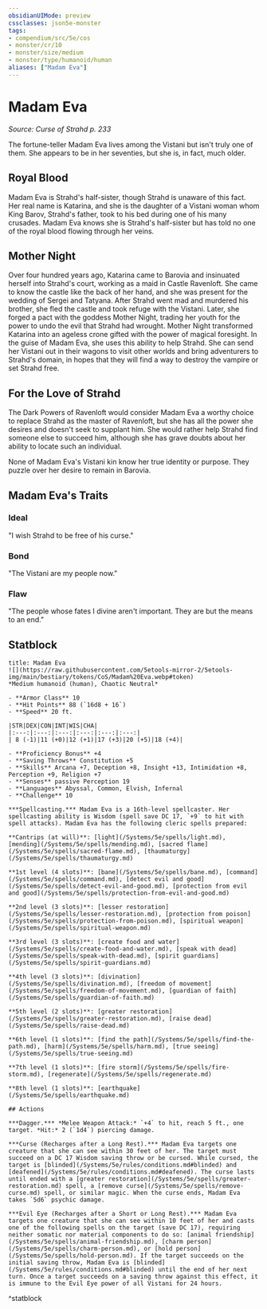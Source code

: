 ```yaml
---
obsidianUIMode: preview
cssclasses: json5e-monster
tags:
- compendium/src/5e/cos
- monster/cr/10
- monster/size/medium
- monster/type/humanoid/human
aliases: ["Madam Eva"]
---
```

# Madam Eva
*Source: Curse of Strahd p. 233*  

The fortune-teller Madam Eva lives among the Vistani but isn't truly one of them. She appears to be in her seventies, but she is, in fact, much older.

## Royal Blood

Madam Eva is Strahd's half-sister, though Strahd is unaware of this fact. Her real name is Katarina, and she is the daughter of a Vistani woman whom King Barov, Strahd's father, took to his bed during one of his many crusades. Madam Eva knows she is Strahd's half-sister but has told no one of the royal blood flowing through her veins.

## Mother Night

Over four hundred years ago, Katarina came to Barovia and insinuated herself into Strahd's court, working as a maid in Castle Ravenloft. She came to know the castle like the back of her hand, and she was present for the wedding of Sergei and Tatyana. After Strahd went mad and murdered his brother, she fled the castle and took refuge with the Vistani. Later, she forged a pact with the goddess Mother Night, trading her youth for the power to undo the evil that Strahd had wrought. Mother Night transformed Katarina into an ageless crone gifted with the power of magical foresight. In the guise of Madam Eva, she uses this ability to help Strahd. She can send her Vistani out in their wagons to visit other worlds and bring adventurers to Strahd's domain, in hopes that they will find a way to destroy the vampire or set Strahd free.

## For the Love of Strahd

The Dark Powers of Ravenloft would consider Madam Eva a worthy choice to replace Strahd as the master of Ravenloft, but she has all the power she desires and doesn't seek to supplant him. She would rather help Strahd find someone else to succeed him, although she has grave doubts about her ability to locate such an individual.

None of Madam Eva's Vistani kin know her true identity or purpose. They puzzle over her desire to remain in Barovia.

## Madam Eva's Traits

### Ideal

"I wish Strahd to be free of his curse."

### Bond

"The Vistani are my people now."

### Flaw

"The people whose fates I divine aren't important. They are but the means to an end."

## Statblock

```ad-statblock
title: Madam Eva
![](https://raw.githubusercontent.com/5etools-mirror-2/5etools-img/main/bestiary/tokens/CoS/Madam%20Eva.webp#token)
*Medium humanoid (human), Chaotic Neutral*

- **Armor Class** 10
- **Hit Points** 88 (`16d8 + 16`)
- **Speed** 20 ft.

|STR|DEX|CON|INT|WIS|CHA|
|:---:|:---:|:---:|:---:|:---:|:---:|
| 8 (-1)|11 (+0)|12 (+1)|17 (+3)|20 (+5)|18 (+4)|

- **Proficiency Bonus** +4
- **Saving Throws** Constitution +5
- **Skills** Arcana +7, Deception +8, Insight +13, Intimidation +8, Perception +9, Religion +7
- **Senses** passive Perception 19
- **Languages** Abyssal, Common, Elvish, Infernal
- **Challenge** 10

***Spellcasting.*** Madam Eva is a 16th-level spellcaster. Her spellcasting ability is Wisdom (spell save DC 17, `+9` to hit with spell attacks). Madam Eva has the following cleric spells prepared:

**Cantrips (at will)**: [light](/Systems/5e/spells/light.md), [mending](/Systems/5e/spells/mending.md), [sacred flame](/Systems/5e/spells/sacred-flame.md), [thaumaturgy](/Systems/5e/spells/thaumaturgy.md)

**1st level (4 slots)**: [bane](/Systems/5e/spells/bane.md), [command](/Systems/5e/spells/command.md), [detect evil and good](/Systems/5e/spells/detect-evil-and-good.md), [protection from evil and good](/Systems/5e/spells/protection-from-evil-and-good.md)

**2nd level (3 slots)**: [lesser restoration](/Systems/5e/spells/lesser-restoration.md), [protection from poison](/Systems/5e/spells/protection-from-poison.md), [spiritual weapon](/Systems/5e/spells/spiritual-weapon.md)

**3rd level (3 slots)**: [create food and water](/Systems/5e/spells/create-food-and-water.md), [speak with dead](/Systems/5e/spells/speak-with-dead.md), [spirit guardians](/Systems/5e/spells/spirit-guardians.md)

**4th level (3 slots)**: [divination](/Systems/5e/spells/divination.md), [freedom of movement](/Systems/5e/spells/freedom-of-movement.md), [guardian of faith](/Systems/5e/spells/guardian-of-faith.md)

**5th level (2 slots)**: [greater restoration](/Systems/5e/spells/greater-restoration.md), [raise dead](/Systems/5e/spells/raise-dead.md)

**6th level (1 slots)**: [find the path](/Systems/5e/spells/find-the-path.md), [harm](/Systems/5e/spells/harm.md), [true seeing](/Systems/5e/spells/true-seeing.md)

**7th level (1 slots)**: [fire storm](/Systems/5e/spells/fire-storm.md), [regenerate](/Systems/5e/spells/regenerate.md)

**8th level (1 slots)**: [earthquake](/Systems/5e/spells/earthquake.md)

## Actions

***Dagger.*** *Melee Weapon Attack:* `+4` to hit, reach 5 ft., one target. *Hit:* 2 (`1d4`) piercing damage.

***Curse (Recharges after a Long Rest).*** Madam Eva targets one creature that she can see within 30 feet of her. The target must succeed on a DC 17 Wisdom saving throw or be cursed. While cursed, the target is [blinded](/Systems/5e/rules/conditions.md#blinded) and [deafened](/Systems/5e/rules/conditions.md#deafened). The curse lasts until ended with a [greater restoration](/Systems/5e/spells/greater-restoration.md) spell, a [remove curse](/Systems/5e/spells/remove-curse.md) spell, or similar magic. When the curse ends, Madam Eva takes `5d6` psychic damage.

***Evil Eye (Recharges after a Short or Long Rest).*** Madam Eva targets one creature that she can see within 10 feet of her and casts one of the following spells on the target (save DC 17), requiring neither somatic nor material components to do so: [animal friendship](/Systems/5e/spells/animal-friendship.md), [charm person](/Systems/5e/spells/charm-person.md), or [hold person](/Systems/5e/spells/hold-person.md). If the target succeeds on the initial saving throw, Madam Eva is [blinded](/Systems/5e/rules/conditions.md#blinded) until the end of her next turn. Once a target succeeds on a saving throw against this effect, it is immune to the Evil Eye power of all Vistani for 24 hours.
```
^statblock